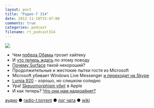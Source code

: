 ```yaml
---
layout: post
title: "Радио-Т 314"
date: 2012-11-10T15:47:00
comments: true
categories: podcast
filename: rt_podcast314
---
```

![](https://radio-t.com/images/radio-t/rt314.jpg)

* Чем [победа Обамы](http://techcrunch.com/2012/11/06/obama-wins-the-election-heres-his-technology-agenda/) грозит хайтеку
* И [что теперь ждать](http://www.nextgov.com/cio-briefing/2012/11/what-expect-technology-obamas-second-term/59412/) по этому поводу
* [Почему Surface](http://www.dailyherald.com/article/20121110/business/711109985/) такой нехороший?
* Продолжительные и жестокие пытки гостя из Microsoft
* Microsoft убивает Windows Live Messenger [и переходит на Skype](http://www.theverge.com/2012/11/5/3603014/windows-live-messenger-retirement-skype)
* [Lumia 920](http://gizmodo.com/5957795/lumia-920-review-just-too-damn-heavy) - хорошо, но слишком солидно
* Ура! [Skeuomorphism убит](http://gigaom.com/apple/skeumorphism-is-finally-dead-so-what-is-apples-next-design-move/) в Apple
* И как теперь? [Что они нам надизайнят?](http://counternotions.com/2012/11/05/sirjony/)

[аудио](http://cdn.radio-t.com/rt_podcast314.mp3) ● [radio-t.torrent](http://cdn.radio-t.com/torrents/rt_podcast314.mp3.torrent) ● [лог чата](http://chat.radio-t.com/logs/radio-t-314.html) ● [wiki](http://wiki.radio-t.com/%D0%92%D1%8B%D0%BF%D1%83%D1%81%D0%BA_314)<audio src="http://cdn.radio-t.com/rt_podcast314.mp3" preload="none"></audio>

